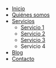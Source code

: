 <nav><ul>
        <li><a href="#">Inicio</a></li>
        <li><a href="#">Quiénes somos</a></li>
        <li><a href="#">Servicios</a>
            <ul><li><a href="">Servicio 1</a></li>
            <li><a href="">Servicio 2</a></li>
            <li><a href="">Servicio 3</a></li>
            <li><a href=""></a>Servicio 4</li></ul>
            </li>
        <li><a href="#">Blog</a></li>
        <li><a href="#">Contacto</a></li>
    </ul></nav>
